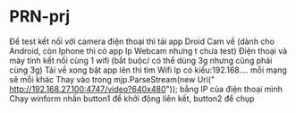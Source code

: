 # PRN-prj
Để test kết nối với camera điện thoại thì tải app Droid Cam về (dành cho Android, còn Iphone thì có app Ip Webcam nhưng t chưa test)
Điện thoại và máy tính kết nối cùng 1 wifi (bắt buộc/ có thể dùng 3g nhưng cũng phải cùng 3g)
Tải về xong bật app lên thì tìm Wifi Ip có kiểu:192.168.... mỗi mạng sẽ mỗi khác
Thay vào trong  mjp.ParseStream(new Uri(" http://192.168.27.100:4747/video?640x480"));  bằng IP của điện thoại mình
Chạy winform nhấn button1 để khởi động liên kết, button2 để chụp
